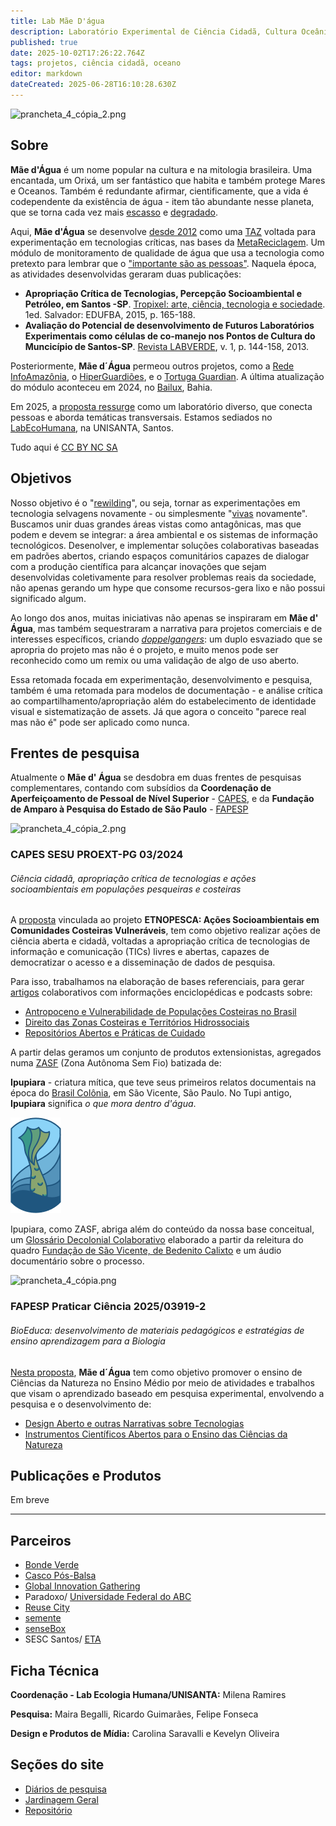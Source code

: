 ```yaml
---
title: Lab Mãe D'água
description: Laboratório Experimental de Ciência Cidadã, Cultura Oceânica e Tecnologia
published: true
date: 2025-10-02T17:26:22.764Z
tags: projetos, ciência cidadã, oceano
editor: markdown
dateCreated: 2025-06-28T16:10:28.630Z
---
```


![prancheta_4_cópia_2.png](/projetos/maedagua/prancheta_4_cópia_2.png)

## Sobre

**Mãe d'Água** é um nome popular na cultura e na mitologia brasileira. Uma encantada, um Orixá, um ser fantástico que habita e também protege Mares e Oceanos. Também é redundante afirmar, cientificamente, que a vida é codependente da existência de água - item tão abundante nesse planeta, que se torna cada vez mais [escasso](https://pubs.acs.org/doi/full/10.1021/acs.est.5b03191) e [degradado](https://www.science.org/doi/abs/10.1126/science.1208277).

Aqui, **Mãe d'Água** se desenvolve [desde 2012](https://www.flickr.com/photos/maedagua/) como uma [TAZ](http://www.mom.arq.ufmg.br/mom/02_arq_interface/4a_aula/Hakim_Bey_TAZ.pdf) voltada para experimentação em tecnologias críticas, nas bases da [MetaReciclagem](https://metareciclagem.github.io/wiki/Mae-d%e2%80%99Agua.html). Um módulo de monitoramento de qualidade de água que usa a tecnologia como pretexto para lembrar que o ["importante são as pessoas"](https://midiatatica.desarquivo.org/wp-content/uploads/sites/6/2018/12/O_Despertar_Nartisan.pdf). Naquela época, as atividades desenvolvidas geraram duas publicações:

- **Apropriação Crítica de Tecnologias, Percepção Socioambiental e Petróleo, em Santos -SP**. [Tropixel: arte, ciência, tecnologia e sociedade](http://dx.doi.org/10.13140/RG.2.1.3633.8644). 1ed. Salvador: EDUFBA, 2015, p. 165-188.
- **Avaliação do Potencial de desenvolvimento de Futuros Laboratórios Experimentais como células de co-manejo nos Pontos de Cultura do Muncicípio de Santos-SP**. [Revista LABVERDE](http://dx.doi.org/10.11606/issn.2179-2275.v0i6p145-158), v. 1, p. 144-158, 2013.

Posteriormente, **Mãe d´Água** permeou outros projetos, como a [Rede InfoAmazônia](https://infoamazonia.org/project/rede-infoamazonia/), o [HiperGuardiões](/projetos/maedagua/repo/hiperguardioes), e o [Tortuga Guardian](https://github.com/TortugaGuardian). A última atualização do módulo aconteceu em 2024, no [Bailux](https://www.flickr.com/photos/bailux3biomas/), Bahia. 

Em 2025, a [proposta ressurge](https://is.efeefe.me/stuff/ritualised-repetitions) como um laboratório diverso, que conecta pessoas e aborda temáticas transversais. Estamos sediados no [LabEcoHumana](https://www.instagram.com/labecohumana/), na UNISANTA, Santos.

Tudo aqui é [CC BY NC SA](https://creativecommons.org/licenses/by-nc-sa/4.0/deed.en)

## Objetivos
Nosso objetivo é o "[rewilding](https://www.noemamag.com/we-need-to-rewild-the-internet/)", ou seja, tornar as experimentações em tecnologia selvagens novamente - ou simplesmente "[vivas](https://networkcultures.org/wp-content/uploads/2025/05/the-internet-of-dead-things-UPDATED.pdf) novamente". Buscamos unir duas grandes áreas vistas como antagônicas, mas que podem e devem se integrar: a área ambiental e os sistemas de informação tecnológicos. Desenolver, e implementar soluções colaborativas baseadas em padrões abertos, criando espaços comunitários capazes de dialogar com a produção científica para alcançar inovações que sejam desenvolvidas coletivamente para resolver problemas reais da sociedade, não apenas gerando um hype que consome recursos-gera lixo e não possui significado algum.

Ao longo dos anos, muitas iniciativas não apenas se inspiraram em **Mãe d' Água**, mas também sequestraram a narrativa para projetos comerciais e de interesses específicos, criando [*doppelgangers*](https://www.theguardian.com/books/2023/sep/09/doppelganger-a-trip-into-the-mirror-world-by-naomi-klein-review-a-case-of-mistaken-identity): um duplo esvaziado que se apropria do projeto mas não é o projeto, e muito menos pode ser reconhecido como um remix ou uma validação de algo de uso aberto.

Essa retomada focada em experimentação, desenvolvimento e pesquisa, também é uma retomada para modelos de documentação - e análise crítica ao compartilhamento/apropriação além do estabelecimento de identidade visual e sistematização de assets. Já que agora o conceito "parece real mas não é" pode ser aplicado como nunca.


## Frentes de pesquisa

Atualmente o **Mãe d' Água** se desdobra em duas frentes de pesquisas complementares, contando com subsídios da **Coordenação de Aperfeiçoamento de Pessoal de Nível Superior** - [CAPES](https://www.gov.br/capes/pt-br), e da **Fundação de Amparo à Pesquisa do Estado de São Paulo** - [FAPESP](https://fapesp.br/)

![prancheta_4_cópia_2.png](/projetos/maedagua/prancheta_4_cópia_2.png)


### CAPES SESU PROEXT-PG 03/2024 

###### Ciência cidadã, apropriação crítica de tecnologias e ações socioambientais em populações pesqueiras e costeiras

A [proposta](https://www.gov.br/capes/pt-br/acesso-a-informacao/acoes-e-programas/bolsas/programas-estrategicos/desenvolvimento-regional/programa-de-extensao-da-educacao-superior-na-pos-graduacao-proext-pg/edital-conjunto-n-03-2024) vinculada ao projeto **ETNOPESCA: Ações Socioambientais em Comunidades Costeiras Vulneráveis**, tem como objetivo realizar ações de ciência aberta e cidadã, voltadas a apropriação crítica de tecnologias de informação e comunicação (TICs) livres e abertas, capazes de democratizar o acesso e a disseminação de dados de pesquisa. 

Para isso, trabalhamos na elaboração de bases referenciais, para gerar [artigos](https://pt.wikipedia.org/wiki/Wikip%C3%A9dia:Artigo) colaborativos com informações enciclopédicas e podcasts sobre:

- [Antropoceno e Vulnerabilidade de Populações Costeiras no Brasil](/projetos/maedagua/antropoceno)
- [Direito das Zonas Costeiras e Territórios Hidrossociais](/projetos/maedagua/direitoszonascosteiras)
- [Repositórios Abertos e Práticas de Cuidado](/projetos/maedagua/repositoriosabertos)

A partir delas geramos um conjunto de produtos extensionistas, agregados numa [ZASF](https://desvio.github.io/blog/zasf/) (Zona Autônoma Sem Fio) batizada de: 

**Ipupiara** - criatura mítica, que teve seus primeiros relatos documentais na época do [Brasil Colônia](https://www.politize.com.br/brasil-colonia/), em São Vicente, São Paulo. No Tupi antigo, **Ipupiara** significa *o que mora dentro d'água*.

![ipupiara_1.png](/projetos/maedagua/ipupiara_1.png)


Ipupiara, como ZASF, abriga além do conteúdo da nossa base conceitual, um [Glossário Decolonial Colaborativo](/projetos/maedagua/glossariodecolonial) elaborado a partir da releitura do quadro [Fundação de São Vicente, de Bedenito Calixto](https://doi.org/10.1590/1982-02672019v27e17d2) e um áudio documentário sobre o processo.

![prancheta_4_cópia.png](/projetos/maedagua/prancheta_4_cópia.png)

### FAPESP Praticar Ciência 2025/03919-2 

###### BioEduca: desenvolvimento de materiais pedagógicos e estratégias de ensino aprendizagem para a Biologia

[Nesta proposta](https://fapesp.br/17237/edital-praticar-ciencia), **Mãe d´Água** tem como objetivo promover o ensino de Ciências da Natureza no Ensino Médio por meio de atividades e trabalhos que visam o aprendizado baseado em pesquisa experimental, envolvendo a pesquisa e o desenvolvimento de:
- [Design Aberto e outras Narrativas sobre Tecnologias](/projetos/maedagua/designenarrativas)
- [Instrumentos Científicos Abertos para o Ensino das Ciências da Natureza](/projetos/maedagua/instrumentoscientificosabertos)

## Publicações e Produtos

Em breve

-------------------------
## Parceiros
- [Bonde Verde](https://www.instagram.com/bondeverde)
- [Casco Pós-Balsa](http://www.casco-pos-balsa.com)
- [Global Innovation Gathering](https://globalinnovationgathering.org/)
- Paradoxo/ [Universidade Federal do ABC](https://www.ufabc.edu.br)
- [Reuse City](https://reuse.city/)
- [semente](https://semente.de/)
- [senseBox](https://sensebox.de/en/)
- SESC Santos/ [ETA](https://www.sescsp.org.br/programacao/laboratorio-aberto-e-compartilhado/)

## Ficha Técnica

**Coordenação - Lab Ecologia Humana/UNISANTA:** Milena Ramires

**Pesquisa:** Maira Begalli, Ricardo Guimarães, Felipe Fonseca

**Design e Produtos de Mídia:** Carolina Saravalli e Kevelyn Oliveira


## Seções do site

- [Diários de pesquisa](/projetos/maedagua/diarios)
- [Jardinagem Geral](/projetos/maedagua/jardinagemgeral)
- [Repositório](/projetos/maedagua/repo)